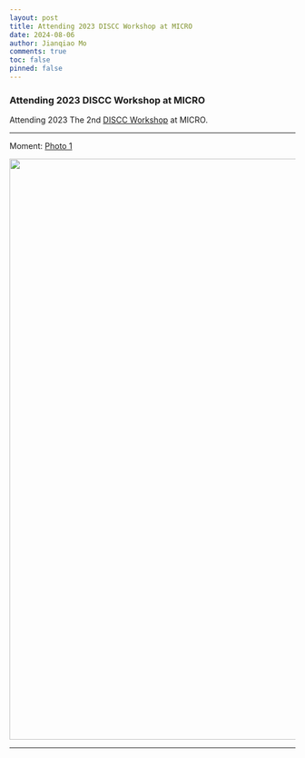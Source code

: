 ```yaml
---
layout: post
title: Attending 2023 DISCC Workshop at MICRO
date: 2024-08-06
author: Jianqiao Mo
comments: true
toc: false
pinned: false
---
```

### Attending 2023 DISCC Workshop at MICRO

Attending 2023 The 2nd [DISCC Workshop](https://disccworkshop.org/index.html) at MICRO.

***

Moment: [Photo 1](https://1drv.ms/i/s!ArP-P73K7ZWHgnqQcSX4s3_BPHZg)

<img src="https://1drv.ms/i/s!ArP-P73K7ZWHgnqQcSX4s3_BPHZg?embed=1&width=1024" width="1024" height="auto" />

***
